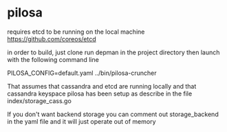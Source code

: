 # pilosa

requires etcd to be running on the local machine
https://github.com/coreos/etcd

in order to build, just clone run depman in the project directory then launch with the following command line

PILOSA_CONFIG=default.yaml ../bin/pilosa-cruncher

That assumes that cassandra and etcd are running locally and that cassandra keyspace pilosa has been setup as describe in the file 
index/storage_cass.go

If you don't want backend storage you can comment out storage_backend in the yaml file and it will just operate out of memory

